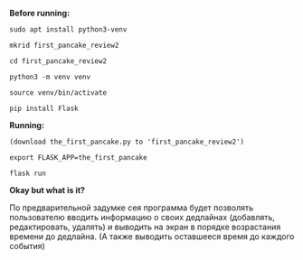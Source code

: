 **Before running:**

`sudo apt install python3-venv`

`mkrid first_pancake_review2`

`cd first_pancake_review2`

`python3 -m venv venv`

`source venv/bin/activate`

`pip install Flask`



**Running:**

`(download the_first_pancake.py to 'first_pancake_review2')`

`export FLASK_APP=the_first_pancake`

`flask run`



**Okay but what is it?**

По предварительной задумке сея программа будет позволять пользователю вводить информацию о своих дедлайнах (добавлять, редактировать, удалять) и выводить на экран в порядке возрастания времени до дедлайна. (А также выводить оставшееся время до каждого события)
